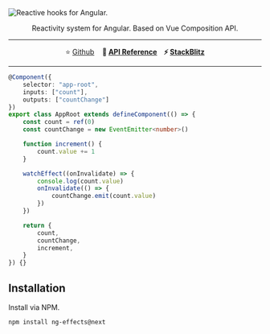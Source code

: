 

<img src="https://i.imgur.com/ty4iIj3.png" alt="Reactive hooks for Angular." />

<p align="center">Reactivity system for Angular. Based on Vue Composition API.</p>
<hr>
<p align="center">⭐ <a href="https://github.com/stupidawesome/ng-effects" target="_blank">Github</a> &nbsp;&nbsp; <b>📝  <a href="https://ngfx.io" target="_blank">API Reference</a> &nbsp;&nbsp; ⚡ <a href="https://stackblitz.com/edit/ng-effects" target="_blank">StackBlitz</a></b></center></p>
<hr>

```ts
@Component({
    selector: "app-root",
    inputs: ["count"],
    outputs: ["countChange"]
})
export class AppRoot extends defineComponent(() => {
    const count = ref(0)
    const countChange = new EventEmitter<number>()

    function increment() {
        count.value += 1
    }

    watchEffect((onInvalidate) => {
        console.log(count.value)
        onInvalidate(() => {
            countChange.emit(count.value)
        })
    })

    return {
        count,
        countChange,
        increment,
    }
}) {}
```

## Installation

Install via NPM.

```bash
npm install ng-effects@next
```
